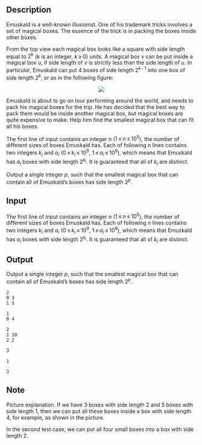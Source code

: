 ## Description

<div><p>Emuskald is a well-known illusionist. One of his trademark tricks involves a set of magical boxes. The essence of the trick is in packing the boxes inside other boxes.</p><p>From the top view each magical box looks like a square with side length equal to <span class="tex-span">2<sup class="upper-index"><i>k</i></sup></span> (<span class="tex-span"><i>k</i></span> is an integer, <span class="tex-span"><i>k</i> ≥ 0</span>) units. A magical box <span class="tex-span"><i>v</i></span> can be put inside a magical box <span class="tex-span"><i>u</i></span>, if side length of <span class="tex-span"><i>v</i></span> is strictly less than the side length of <span class="tex-span"><i>u</i></span>. In particular, Emuskald can put 4 boxes of side length <span class="tex-span">2<sup class="upper-index"><i>k</i> - 1</sup></span> into one box of side length <span class="tex-span">2<sup class="upper-index"><i>k</i></sup></span>, or as in the following figure:</p><center> <img class="tex-graphics" src="file://SSNXlZ2G.png" style="max-width: 100.0%;max-height: 100.0%;"> </center><p>Emuskald is about to go on tour performing around the world, and needs to pack his magical boxes for the trip. He has decided that the best way to pack them would be inside another magical box, but magical boxes are quite expensive to make. Help him find the smallest magical box that can fit all his boxes.</p></div><div class="input-specification"><p>The first line of input contains an integer <span class="tex-span"><i>n</i></span> (<span class="tex-span">1 ≤ <i>n</i> ≤ 10<sup class="upper-index">5</sup></span>), the number of different sizes of boxes Emuskald has. Each of following <span class="tex-span"><i>n</i></span> lines contains two integers <span class="tex-span"><i>k</i><sub class="lower-index"><i>i</i></sub></span> and <span class="tex-span"><i>a</i><sub class="lower-index"><i>i</i></sub></span> (<span class="tex-span">0 ≤ <i>k</i><sub class="lower-index"><i>i</i></sub> ≤ 10<sup class="upper-index">9</sup></span>, <span class="tex-span">1 ≤ <i>a</i><sub class="lower-index"><i>i</i></sub> ≤ 10<sup class="upper-index">9</sup></span>), which means that Emuskald has <span class="tex-span"><i>a</i><sub class="lower-index"><i>i</i></sub></span> boxes with side length <span class="tex-span">2<sup class="upper-index"><i>k</i><sub class="lower-index"><i>i</i></sub></sup></span>. It is guaranteed that all of <span class="tex-span"><i>k</i><sub class="lower-index"><i>i</i></sub></span> are distinct.</p></div><div class="output-specification"><p>Output a single integer <span class="tex-span"><i>p</i></span>, such that the smallest magical box that can contain all of Emuskald’s boxes has side length <span class="tex-span">2<sup class="upper-index"><i>p</i></sup></span>.</p></div>

## Input

<p>The first line of input contains an integer <span class="tex-span"><i>n</i></span> (<span class="tex-span">1 ≤ <i>n</i> ≤ 10<sup class="upper-index">5</sup></span>), the number of different sizes of boxes Emuskald has. Each of following <span class="tex-span"><i>n</i></span> lines contains two integers <span class="tex-span"><i>k</i><sub class="lower-index"><i>i</i></sub></span> and <span class="tex-span"><i>a</i><sub class="lower-index"><i>i</i></sub></span> (<span class="tex-span">0 ≤ <i>k</i><sub class="lower-index"><i>i</i></sub> ≤ 10<sup class="upper-index">9</sup></span>, <span class="tex-span">1 ≤ <i>a</i><sub class="lower-index"><i>i</i></sub> ≤ 10<sup class="upper-index">9</sup></span>), which means that Emuskald has <span class="tex-span"><i>a</i><sub class="lower-index"><i>i</i></sub></span> boxes with side length <span class="tex-span">2<sup class="upper-index"><i>k</i><sub class="lower-index"><i>i</i></sub></sup></span>. It is guaranteed that all of <span class="tex-span"><i>k</i><sub class="lower-index"><i>i</i></sub></span> are distinct.</p>

## Output

<p>Output a single integer <span class="tex-span"><i>p</i></span>, such that the smallest magical box that can contain all of Emuskald’s boxes has side length <span class="tex-span">2<sup class="upper-index"><i>p</i></sup></span>.</p>





```input1
2
0 3
1 5

```




```input2
1
0 4

```




```input3
2
1 10
2 2

```




```output1
3

```




```output2
1

```




```output3
3

```



## Note

<p><span class="tex-font-style-bf">Picture explanation</span>. If we have 3 boxes with side length 2 and 5 boxes with side length 1, then we can put all these boxes inside a box with side length 4, for example, as shown in the picture.</p><p>In the second test case, we can put all four small boxes into a box with side length 2.</p>
